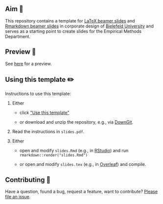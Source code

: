 

## Aim :pushpin:

This repository contains a template for [LaTeX beamer slides](https://en.wikipedia.org/wiki/Beamer_(LaTeX)) and [Rmarkdown beamer slides](https://bookdown.org/yihui/rmarkdown/beamer-presentation.html) in corporate design of [Bielefeld University](https://www.uni-bielefeld.de/) and serves as a starting point to create slides for the Empirical Methods Department.

## Preview :eyes:

See [here](https://github.com/loelschlaeger/slides_template/blob/master/slides.pdf) for a preview. 

## Using this template :pencil2:

Instructions to use this template:

1. Either
   
   - click ["Use this template"](https://github.com/loelschlaeger/slides_template/generate)
   
   - or download and unzip the repository, e.g., via [DownGit](https://minhaskamal.github.io/DownGit/#/home?url=https://github.com/loelschlaeger/slides_template/tree/master).
   
2. Read the instructions in `slides.pdf`.
    
3. Either
   
   - open and modify `slides.Rmd` (e.g., in [RStudio](https://posit.co/download/rstudio-desktop/)) and run `rmarkdown::render("slides.Rmd")`
   
   - or open and modify `slides.tex` (e.g., in [Overleaf](https://www.overleaf.com/)) and compile.

## Contributing :construction_worker:

Have a question, found a bug, request a feature, want to contribute? [Please file an issue](https://github.com/loelschlaeger/beamer_biem/issues/new/choose).
